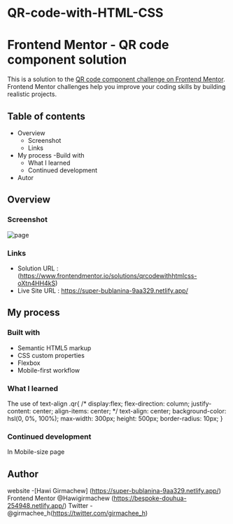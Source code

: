 # QR-code-with-HTML-CSS
# Frontend Mentor - QR code component solution

This is a solution to the [QR code component challenge on Frontend Mentor](https://www.frontendmentor.io/challenges/qr-code-component-iux_sIO_H). Frontend Mentor challenges help you improve your coding skills by building realistic projects.

## Table of contents
 - Overview
   - Screenshot
   - Links
 - My process
   -Build with
   - What I learned
   - Continued development
  - Autor
  
  
  ## Overview

### Screenshot
![page](https://user-images.githubusercontent.com/88828065/188270044-b4058f78-5031-4c8b-93d8-43f932cd78b5.PNG)

### Links
 - Solution URL : (https://www.frontendmentor.io/solutions/qrcodewithhtmlcss-oXtn4HH4kS)
 - Live Site URL : https://super-bublanina-9aa329.netlify.app/
## My process

### Built with

- Semantic HTML5 markup
- CSS custom properties
- Flexbox
- Mobile-first workflow
### What I learned
 The use of text-align
 .qr{
    /* display:flex;
    flex-direction: column;
    justify-content: center;
    align-items: center; */
    text-align: center;
    background-color: hsl(0, 0%, 100%);
    max-width: 300px;
    height: 500px;
    border-radius: 10px;
}
### Continued development
  In Mobile-size page
## Author

website -[Hawi Girmachew] (https://super-bublanina-9aa329.netlify.app/)
Frontend Mentor @Hawigirmachew (https://bespoke-douhua-254948.netlify.app/)
Twitter - @girmachee_h(https://twitter.com/girmachee_h) 


 
